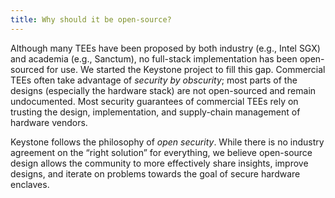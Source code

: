 ```yaml
---
title: Why should it be open-source?
---
```


Although many TEEs have been proposed by both industry (e.g., Intel SGX) and
academia (e.g., Sanctum), no full-stack implementation has been open-sourced
for use. We started the Keystone project to fill this gap. Commercial TEEs
  often take advantage of *security by obscurity*; most parts of the designs
  (especially the hardware stack) are not open-sourced and remain undocumented.
  Most security guarantees of commercial TEEs rely on trusting the design,
  implementation, and supply-chain management of hardware vendors.

Keystone follows the philosophy of *open security*. While there is no industry
agreement on the “right solution” for everything, we believe open-source design
allows the community to more effectively share insights, improve designs, and
iterate on problems towards the goal of secure hardware enclaves.
